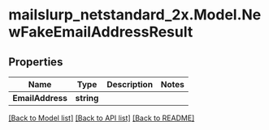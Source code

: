 # mailslurp_netstandard_2x.Model.NewFakeEmailAddressResult

## Properties

Name | Type | Description | Notes
------------ | ------------- | ------------- | -------------
**EmailAddress** | **string** |  | 

[[Back to Model list]](../README#documentation-for-models) [[Back to API list]](../README#documentation-for-api-endpoints) [[Back to README]](../README)

